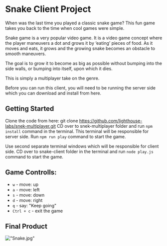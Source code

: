 # Snake Client Project

When was the last time you played a classic snake game? This fun game takes you back to the time when cool games were simple.

Snake game is a very popular video game. It is a video game concept where the player maneuvers a dot and grows it by ‘eating’ pieces of food. As it moves and eats, it grows and the growing snake becomes an obstacle to smooth maneuvers.

The goal is to grow it to become as big as possible without bumping into the side walls, or bumping into itself, upon which it dies.

This is simply a multiplayer take on the genre.

Before you can run this client, you will need to be running the server side which you can download and install from here. 


## Getting Started
Clone the code from here: git clone https://github.com/lighthouse-labs/snek-multiplayer.git
CD over to snek-multiplayer folder and run `npm install` command in the terminal. This terminal will be responsible for server side. Run `npm run play` command to start the game.

Use second separate terminal windows which will be responsible for client side. CD over to snake-client folder in the terminal and run `node play.js` command to start the game.

## Game Controlls:
* `w` - move: up
* `a` - move: left
* `s` - move: down
* `d` - move: right
* `q` - say: "Keep going"
* `Ctrl + c` - exit the game


## Final Product
!["Snake.jpg"](#)
